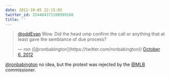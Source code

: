 ```yaml
---
date: 2012-10-05 22:15:03
twitter_id: 254404371108999168
title: ''
---
```


<blockquote class="twitter-tweet"><p lang="en" dir="ltr"><a href="https://twitter.com/oddEvan?ref_src=twsrc%5Etfw">@oddEvan</a> Wow. Did the head ump confirm the call or anything that at least gave the semblance of due process?</p>&mdash; ron ([@ronbabington](https://twitter.com/ronbabington)) <a href="https://twitter.com/ronbabington/status/254401148138696704?ref_src=twsrc%5Etfw">October 6, 2012</a></blockquote>
<script async src="https://platform.twitter.com/widgets.js" charset="utf-8"></script>

[@ronbabington](https://twitter.com/ronbabington) no idea, but the protest was rejected by the [@MLB](https://twitter.com/MLB) commissioner.
